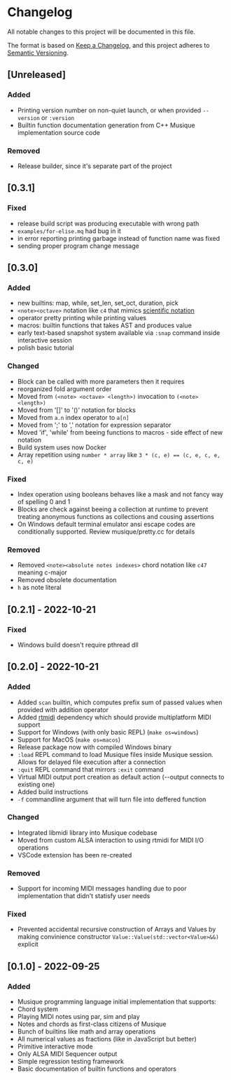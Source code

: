 # Changelog

All notable changes to this project will be documented in this file.

The format is based on [Keep a Changelog](https://keepachangelog.com/en/1.0.0/),
and this project adheres to [Semantic Versioning](https://semver.org/spec/v2.0.0.html).

## [Unreleased]

### Added

- Printing version number on non-quiet launch, or when provided `--version` or `:version`
- Builtin function documentation generation from C++ Musique implementation source code

### Removed

- Release builder, since it's separate part of the project

## [0.3.1]

### Fixed

- release build script was producing executable with wrong path
- `examples/for-elise.mq` had bug in it
- in error reporting printing garbage instead of function name was fixed
- sending proper program change message

## [0.3.0]

### Added

- new builtins: map, while, set_len, set_oct, duration, pick
- `<note><octave>` notation like `c4` that mimics [scientific notation](https://en.wikipedia.org/wiki/Scientific_pitch_notation)
- operator pretty printing while printing values
- macros: builtin functions that takes AST and produces value
- early text-based snapshot system available via `:snap` command inside interactive session
- polish basic tutorial

### Changed

- Block can be called with more parameters then it requires
- reorganized fold argument order
- Moved from `(<note> <octave> <length>)` invocation to `(<note> <length>)`
- Moved from '[]' to '()' notation for blocks
- Moved from `a.n` index operator to `a[n]`
- Moved from ';' to ',' notation for expression separator
- Moved 'if', 'while' from beeing functions to macros - side effect of new notation
- Build system uses now Docker
- Array repetition using `number * array` like `3 * (c, e) == (c, e, c, e, c, e)`

### Fixed

- Index operation using booleans behaves like a mask and not fancy way of spelling 0 and 1
- Blocks are check against beeing a collection at runtime to prevent treating anonymous functions as collections and cousing assertions
- On Windows default terminal emulator ansi escape codes are conditionally supported. Review musique/pretty.cc for details

### Removed

- Removed `<note><absolute notes indexes>` chord notation like `c47` meaning c-major
- Removed obsolete documentation
- `h` as note literal

## [0.2.1] - 2022-10-21

### Fixed

- Windows build doesn't require pthread dll

## [0.2.0] - 2022-10-21

### Added

* Added `scan` builtin, which computes prefix sum of passed values when provided with addition operator
* Added [rtmidi](https://github.com/thestk/rtmidi/) dependency which should provide multiplatform MIDI support
* Support for Windows (with only basic REPL) (`make os=windows`)
* Support for MacOS (`make os=macos`)
* Release package now with compiled Windows binary
* `:load` REPL command to load Musique files inside Musique session. Allows for delayed file execution after a connection
* `:quit` REPL command that mirrors `:exit` command
* Virtual MIDI output port creation as default action (--output connects to existing one)
* Added build instructions
* `-f` commandline argument that will turn file into deffered function

### Changed

* Integrated libmidi library into Musique codebase
* Moved from custom ALSA interaction to using rtmidi for MIDI I/O operations
* VSCode extension has been re-created

### Removed

* Support for incoming MIDI messages handling due to poor implementation that didn't statisfy user needs

### Fixed

* Prevented accidental recursive construction of Arrays and Values by making convinience constructor `Value::Value(std::vector<Value>&&)` explicit

## [0.1.0] - 2022-09-25

### Added

* Musique programming language initial implementation that supports:
 * Chord system
 * Playing MIDI notes using par, sim and play
 * Notes and chords as first-class citizens of Musique
 * Bunch of builtins like math and array operations
 * All numerical values as fractions (like in JavaScript but better)
 * Primitive interactive mode
 * Only ALSA MIDI Sequencer output
* Simple regression testing framework
* Basic documentation of builtin functions and operators
